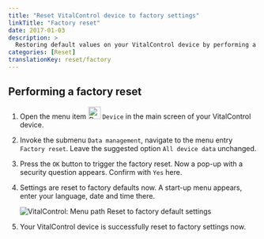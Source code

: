 ```yaml
---
title: "Reset VitalControl device to factory settings"
linkTitle: "Factory reset"
date: 2017-01-03
description: >
  Restoring default values on your VitalControl device by performing a factory reset.
categories: [Reset]
translationKey: reset/factory
---
```

## Performing a factory reset

1. Open the menu item <img src="/icons/device.svg" width="25" align="bottom" alt="Device" /> `Device` in the main screen of your VitalControl device.

1. Invoke the submenu `Data management`, navigate to the menu entry `Factory reset`. Leave the suggested option `All device data` unchanged.

1. Press the `OK` button to trigger the factory reset. Now a pop-up with a security question appears. Confirm with `Yes` here.

1. Settings are reset to factory defaults now. A start-up menu appears, enter your language, date and time there.

   ![VitalControl: Menu path Reset to factory default settings](../images/resetdevice.png "Reset to factory settings")

6. Your VitalControl device is successfully reset to factory settings now.

